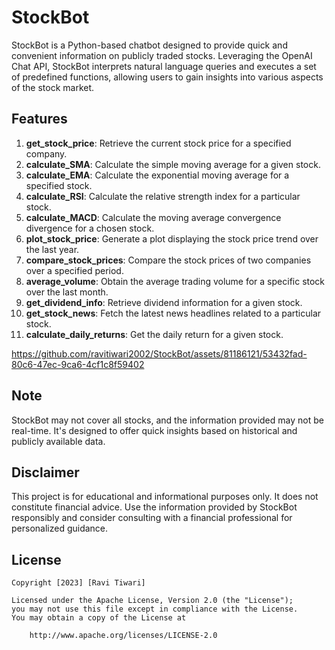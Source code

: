 # StockBot

StockBot is a Python-based chatbot designed to provide quick and convenient information on publicly traded stocks. Leveraging the OpenAI Chat API, StockBot interprets natural language queries and executes a set of predefined functions, allowing users to gain insights into various aspects of the stock market.

## Features

1. **get_stock_price**: Retrieve the current stock price for a specified company.
2. **calculate_SMA**: Calculate the simple moving average for a given stock.
3. **calculate_EMA**: Calculate the exponential moving average for a specified stock.
4. **calculate_RSI**: Calculate the relative strength index for a particular stock.
5. **calculate_MACD**: Calculate the moving average convergence divergence for a chosen stock.
6. **plot_stock_price**: Generate a plot displaying the stock price trend over the last year.
7. **compare_stock_prices**: Compare the stock prices of two companies over a specified period.
8. **average_volume**: Obtain the average trading volume for a specific stock over the last month.
9. **get_dividend_info**: Retrieve dividend information for a given stock.
10. **get_stock_news**: Fetch the latest news headlines related to a particular stock.
11. **calculate_daily_returns**: Get the daily return for a given stock.



https://github.com/ravitiwari2002/StockBot/assets/81186121/53432fad-80c6-47ec-9ca6-4cf1c8f59402



## Note

StockBot may not cover all stocks, and the information provided may not be real-time. It's designed to offer quick insights based on historical and publicly available data.

## Disclaimer

This project is for educational and informational purposes only. It does not constitute financial advice. Use the information provided by StockBot responsibly and consider consulting with a financial professional for personalized guidance.

## License

    Copyright [2023] [Ravi Tiwari]

    Licensed under the Apache License, Version 2.0 (the "License");
    you may not use this file except in compliance with the License.
    You may obtain a copy of the License at

        http://www.apache.org/licenses/LICENSE-2.0

